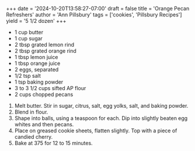 +++
date = '2024-10-20T13:58:27-07:00'
draft = false
title = 'Orange Pecan Refreshers'
author = 'Ann Pillsbury'
tags = ['cookies', 'Pillsbury Recipes']
yield = '5 1/2 dozen'
+++

* 1 cup butter
* 1 cup sugar
* 2 tbsp grated lemon rind
* 2 tbsp grated orange rind
* 1 tbsp lemon juice
* 1 tbsp orange juice
* 2 eggs, separated
* 1/2 tsp salt
* 1 tsp baking powder
* 3 to 3 1/2 cups sifted AP flour
* 2 cups chopped pecans

1. Melt butter. Stir in sugar, citrus, salt, egg yolks, salt, and baking powder.
2. Blend in flour.
3. Shape into balls, using a teaspoon for each. Dip into slightly beaten egg whites and then pecans.
4. Place on greased cookie sheets, flatten slightly. Top with a piece of candied cherry.
5. Bake at 375 for 12 to 15 minutes.